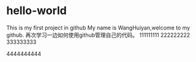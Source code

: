 # hello-world
This is my first project in github
My name is WangHuiyan,welcome to my github.
再次学习一边如何使用github管理自己的代码。
111111111
222222222
333333333

4444444444